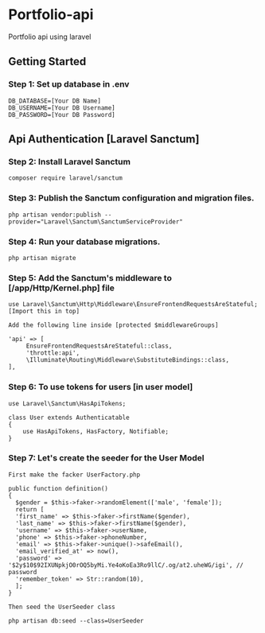 # Portfolio-api
Portfolio api using laravel 

## Getting Started

### Step 1: Set up database in .env

~~~~
DB_DATABASE=[Your DB Name]
DB_USERNAME=[Your DB Username]
DB_PASSWORD=[Your DB Password]
~~~~

## Api Authentication [Laravel Sanctum]

### Step 2: Install Laravel Sanctum
~~~~
composer require laravel/sanctum
~~~~

### Step 3: Publish the Sanctum configuration and migration files.
~~~~
php artisan vendor:publish --provider="Laravel\Sanctum\SanctumServiceProvider"
~~~~

### Step 4: Run your database migrations.
~~~~
php artisan migrate 
~~~~

### Step 5: Add the Sanctum's middleware to [/app/Http/Kernel.php] file
~~~~
use Laravel\Sanctum\Http\Middleware\EnsureFrontendRequestsAreStateful; [Import this in top]

Add the following line inside [protected $middlewareGroups] 

'api' => [
     EnsureFrontendRequestsAreStateful::class,
     'throttle:api',
     \Illuminate\Routing\Middleware\SubstituteBindings::class,
],
~~~~

### Step 6: To use tokens for users [in user model]
~~~~
use Laravel\Sanctum\HasApiTokens;

class User extends Authenticatable
{
    use HasApiTokens, HasFactory, Notifiable;
}
~~~~

### Step 7: Let's create the seeder for the User Model
~~~~
First make the facker UserFactory.php

public function definition()
{
  $gender = $this->faker->randomElement(['male', 'female']);
  return [
  'first_name' => $this->faker->firstName($gender),
  'last_name' => $this->faker->firstName($gender),
  'username' => $this->faker->userName,
  'phone' => $this->faker->phoneNumber,
  'email' => $this->faker->unique()->safeEmail(),
  'email_verified_at' => now(),
  'password' => '$2y$10$92IXUNpkjO0rOQ5byMi.Ye4oKoEa3Ro9llC/.og/at2.uheWG/igi', // password
  'remember_token' => Str::random(10),
  ];
}

Then seed the UserSeeder class

php artisan db:seed --class=UserSeeder
~~~~
